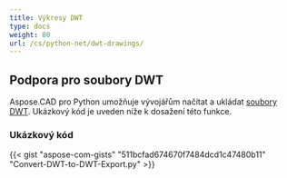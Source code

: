 ```yaml
---
title: Výkresy DWT
type: docs
weight: 80
url: /cs/python-net/dwt-drawings/
---
```


## **Podpora pro soubory DWT**

Aspose.CAD pro Python umožňuje vývojářům načítat a ukládat [soubory DWT](https://docs.fileformat.com/cad/dwt/). Ukázkový kód je uveden níže k dosažení této funkce.

### Ukázkový kód

{{< gist "aspose-com-gists" "511bcfad674670f7484dcd1c47480b11" "Convert-DWT-to-DWT-Export.py" >}}
